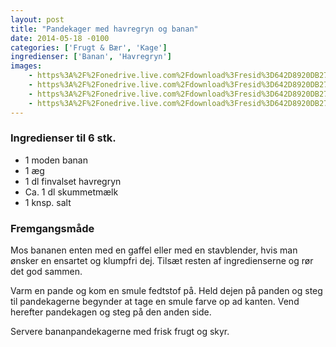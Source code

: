 ```yaml
---
layout: post
title: "Pandekager med havregryn og banan"
date: 2014-05-18 -0100
categories: ['Frugt & Bær', 'Kage']
ingredienser: ['Banan', 'Havregryn']
images:
    - https%3A%2F%2Fonedrive.live.com%2Fdownload%3Fresid%3D642D8920DB2784EE!167774
    - https%3A%2F%2Fonedrive.live.com%2Fdownload%3Fresid%3D642D8920DB2784EE!167775
    - https%3A%2F%2Fonedrive.live.com%2Fdownload%3Fresid%3D642D8920DB2784EE!167776
    - https%3A%2F%2Fonedrive.live.com%2Fdownload%3Fresid%3D642D8920DB2784EE!167777
---
```

### Ingredienser til 6 stk.
-   1 moden banan
-   1 æg
-   1 dl finvalset havregryn
-   Ca. 1 dl skummetmælk
-   1 knsp. salt

### Fremgangsmåde
Mos bananen enten med en gaffel eller med en stavblender, hvis man ønsker en ensartet og klumpfri dej. Tilsæt resten af ingredienserne og rør det god sammen.

Varm en pande og kom en smule fedtstof på. Held dejen på panden og steg til pandekagerne begynder at tage en smule farve op ad kanten. Vend herefter pandekagen og steg på den anden side.

Servere bananpandekagerne med frisk frugt og skyr.
